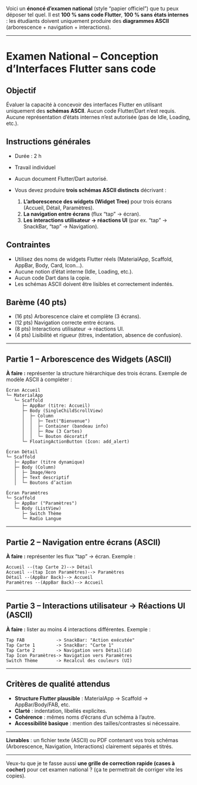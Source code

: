 Voici un **énoncé d’examen national** (style “papier officiel”) que tu peux déposer tel quel.
Il est **100 % sans code Flutter**, **100 % sans états internes** : les étudiants doivent uniquement produire des **diagrammes ASCII** (arborescence + navigation + interactions).

---

# Examen National – Conception d’Interfaces Flutter **sans code**

## Objectif

Évaluer la capacité à concevoir des interfaces Flutter en utilisant uniquement des **schémas ASCII**.
Aucun code Flutter/Dart n’est requis.
Aucune représentation d’états internes n’est autorisée (pas de Idle, Loading, etc.).

## Instructions générales

* Durée : 2 h
* Travail individuel
* Aucun document Flutter/Dart autorisé.
* Vous devez produire **trois schémas ASCII distincts** décrivant :

  1. **L’arborescence des widgets (Widget Tree)** pour trois écrans (Accueil, Détail, Paramètres).
  2. **La navigation entre écrans** (flux “tap” → écran).
  3. **Les interactions utilisateur → réactions UI** (par ex. “tap” → SnackBar, “tap” → Navigation).

## Contraintes

* Utilisez des noms de widgets Flutter réels (MaterialApp, Scaffold, AppBar, Body, Card, Icon…).
* Aucune notion d’état interne (Idle, Loading, etc.).
* Aucun code Dart dans la copie.
* Les schémas ASCII doivent être lisibles et correctement indentés.

## Barème (40 pts)

* (16 pts) Arborescence claire et complète (3 écrans).
* (12 pts) Navigation correcte entre écrans.
* (8 pts) Interactions utilisateur → réactions UI.
* (4 pts) Lisibilité et rigueur (titres, indentation, absence de confusion).

---

## Partie 1 – Arborescence des Widgets (ASCII)

**À faire :** représenter la structure hiérarchique des trois écrans. Exemple de modèle ASCII à compléter :

```
Écran Accueil
└─ MaterialApp
   └─ Scaffold
      ├─ AppBar (titre: Accueil)
      ├─ Body (SingleChildScrollView)
      │  ├─ Column
      │  │  ├─ Text("Bienvenue")
      │  │  ├─ Container (bandeau info)
      │  │  ├─ Row (3 Cartes)
      │  │  └─ Bouton décoratif
      └─ FloatingActionButton (Icon: add_alert)

Écran Détail
└─ Scaffold
   ├─ AppBar (titre dynamique)
   ├─ Body (Column)
   │  ├─ Image/Hero
   │  ├─ Text descriptif
   │  └─ Boutons d’action

Écran Paramètres
└─ Scaffold
   ├─ AppBar ("Paramètres")
   └─ Body (ListView)
      ├─ Switch Thème
      └─ Radio Langue
```

---

## Partie 2 – Navigation entre écrans (ASCII)

**À faire :** représenter les flux “tap” → écran. Exemple :

```
Accueil --(tap Carte 2)--> Détail
Accueil --(tap Icon Paramètres)--> Paramètres
Détail --(AppBar Back)--> Accueil
Paramètres --(AppBar Back)--> Accueil
```

---

## Partie 3 – Interactions utilisateur → Réactions UI (ASCII)

**À faire :** lister au moins 4 interactions différentes. Exemple :

```
Tap FAB            -> SnackBar: "Action exécutée"
Tap Carte 1        -> SnackBar: "Carte 1"
Tap Carte 2        -> Navigation vers Détail(id)
Tap Icon Paramètres-> Navigation vers Paramètres
Switch Thème       -> Recalcul des couleurs (UI)
```

---

## Critères de qualité attendus

* **Structure Flutter plausible** : MaterialApp → Scaffold → AppBar/Body/FAB, etc.
* **Clarté** : indentation, libellés explicites.
* **Cohérence** : mêmes noms d’écrans d’un schéma à l’autre.
* **Accessibilité basique** : mention des tailles/contrastes si nécessaire.

---

**Livrables** : un fichier texte (ASCII) ou PDF contenant vos trois schémas (Arborescence, Navigation, Interactions) clairement séparés et titrés.

---

Veux-tu que je te fasse aussi **une grille de correction rapide (cases à cocher)** pour cet examen national ? (ça te permettrait de corriger vite les copies).
